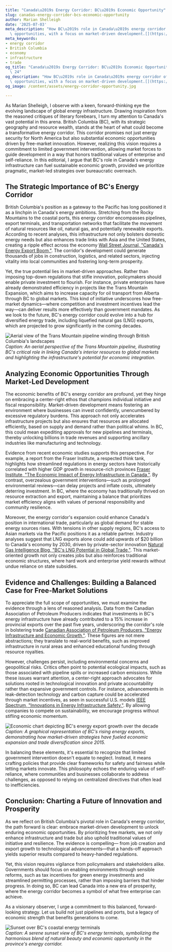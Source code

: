 ```yaml
---
title: "Canada\u2019s Energy Corridor: BC\u2019s Economic Opportunity"
slug: canadas-energy-corridor-bcs-economic-opportunity
author: Marian Shelleigh
date: '2025-07-03'
meta_description: "How BC\u2019s role in Canada\u2019s energy corridor offers economic\
  \ opportunities, with a focus on market-driven development.[](https://cbc.ca/news/politics/carney-smith-premiers-pipeline-analysis-1.7551307)"
meta_keywords:
- energy corridor
- British Columbia
- economy
- infrastructure
- trade
og_title: "Canada\u2019s Energy Corridor: BC\u2019s Economic Opportunity - Spot News\
  \ 24"
og_description: "How BC\u2019s role in Canada\u2019s energy corridor offers economic\
  \ opportunities, with a focus on market-driven development.[](https://cbc.ca/news/politics/carney-smith-premiers-pipeline-analysis-1.7551307)"
og_image: /content/assets/energy-corridor-opportunity.jpg

---
```

<!--# British Columbia's Energy Corridor: A Pathway to Market-Driven Prosperity -->
As Marian Shelleigh, I observe with a keen, forward-thinking eye the evolving landscape of global energy infrastructure. Drawing inspiration from the reasoned critiques of literary forebears, I turn my attention to Canada's vast potential in this arena. British Columbia (BC), with its strategic geography and resource wealth, stands at the heart of what could become a transformative energy corridor. This corridor promises not just energy security for North America but also substantial economic opportunities driven by free-market innovation. However, realizing this vision requires a commitment to limited government intervention, allowing market forces to guide development in a way that honors traditional values of enterprise and self-reliance. In this editorial, I argue that BC's role in Canada's energy infrastructure can fuel sustainable economic growth, provided we prioritize pragmatic, market-led strategies over bureaucratic overreach.

## The Strategic Importance of BC's Energy Corridor

British Columbia's position as a gateway to the Pacific has long positioned it as a linchpin in Canada's energy ambitions. Stretching from the Rocky Mountains to the coastal ports, this energy corridor encompasses pipelines, export terminals, and transportation networks that facilitate the movement of natural resources like oil, natural gas, and potentially renewable exports. According to recent analyses, this infrastructure not only bolsters domestic energy needs but also enhances trade links with Asia and the United States, creating a ripple effect across the economy [Wall Street Journal, "Canada's Energy Export Boom,"](https://www.wsj.com/articles/canadas-energy-export-boom-2023). The corridor's development could generate thousands of jobs in construction, logistics, and related sectors, injecting vitality into local communities and fostering long-term prosperity.

Yet, the true potential lies in market-driven approaches. Rather than imposing top-down regulations that stifle innovation, policymakers should enable private investment to flourish. For instance, private enterprises have already demonstrated efficiency in projects like the Trans Mountain Expansion, which aims to increase capacity for oil transport from Alberta through BC to global markets. This kind of initiative underscores how free-market dynamics—where competition and investment incentives lead the way—can deliver results more effectively than government mandates. As we look to the future, BC's energy corridor could evolve into a hub for diversified energy trade, including liquefied natural gas (LNG) exports, which are projected to grow significantly in the coming decades.

![Aerial view of the Trans Mountain pipeline winding through British Columbia's landscapes](/content/assets/bc-trans-mountain-pipeline-aerial.jpg)  
*Caption: An aerial perspective of the Trans Mountain pipeline, illustrating BC's critical role in linking Canada's interior resources to global markets and highlighting the infrastructure's potential for economic integration.*

## Analyzing Economic Opportunities Through Market-Led Development

The economic benefits of BC's energy corridor are profound, yet they hinge on embracing a center-right ethos that champions individual initiative and fiscal responsibility. Market-driven development means fostering an environment where businesses can invest confidently, unencumbered by excessive regulatory burdens. This approach not only accelerates infrastructure projects but also ensures that resources are allocated efficiently, based on supply and demand rather than political whims. In BC, this could mean expediting approvals for new pipelines and terminals, thereby unlocking billions in trade revenues and supporting ancillary industries like manufacturing and technology.

Evidence from recent economic studies supports this perspective. For example, a report from the Fraser Institute, a respected think tank, highlights how streamlined regulations in energy sectors have historically correlated with higher GDP growth in resource-rich provinces [Fraser Institute, "The Economic Impact of Energy Infrastructure in Canada,"](https://www.fraserinstitute.org/studies/economic-impact-energy-infrastructure-canada). By contrast, overzealous government interventions—such as prolonged environmental reviews—can delay projects and inflate costs, ultimately deterring investment. In BC, where the economy has traditionally thrived on resource extraction and export, maintaining a balance that prioritizes market efficiency aligns with values of personal responsibility and community resilience.

Moreover, the energy corridor's expansion could enhance Canada's position in international trade, particularly as global demand for stable energy sources rises. With tensions in other supply regions, BC's access to Asian markets via the Pacific positions it as a reliable partner. Industry analyses suggest that LNG exports alone could add upwards of $20 billion to Canada's economy by 2030, driven by private-sector innovation [Natural Gas Intelligence Blog, "BC's LNG Potential in Global Trade,"](https://www.naturalgasintel.com/analysis/bc-lng-global-trade-potential). This market-oriented growth not only creates jobs but also reinforces traditional economic structures, where hard work and enterprise yield rewards without undue reliance on state subsidies.

## Evidence and Challenges: Building a Balanced Case for Free-Market Solutions

To appreciate the full scope of opportunities, we must examine the evidence through a lens of reasoned analysis. Data from the Canadian Association of Petroleum Producers indicates that investments in BC's energy infrastructure have already contributed to a 15% increase in provincial exports over the past five years, underscoring the corridor's role in bolstering trade [Canadian Association of Petroleum Producers, "Energy Infrastructure and Economic Growth,"](https://www.capp.ca/publications/energy-infrastructure-economic-growth). These figures are not mere abstractions; they translate to real-world benefits, such as improved infrastructure in rural areas and enhanced educational funding through resource royalties.

However, challenges persist, including environmental concerns and geopolitical risks. Critics often point to potential ecological impacts, such as those associated with pipeline spills or increased carbon emissions. While these issues warrant attention, a center-right approach advocates for solutions rooted in technological innovation and private accountability rather than expansive government controls. For instance, advancements in leak-detection technology and carbon capture could be accelerated through market incentives, as seen in successful U.S. models [IEEE Spectrum, "Innovations in Energy Infrastructure Safety,"](https://spectrum.ieee.org/innovations-energy-infrastructure-safety). By allowing companies to compete on sustainability, we encourage progress without stifling economic momentum.

![Economic chart depicting BC's energy export growth over the decade](/content/assets/bc-energy-export-growth-chart.jpg)  
*Caption: A graphical representation of BC's rising energy exports, demonstrating how market-driven strategies have fueled economic expansion and trade diversification since 2015.*

In balancing these elements, it's essential to recognize that limited government intervention doesn't equate to neglect. Instead, it means crafting policies that provide clear frameworks for safety and fairness while letting markets innovate. This philosophy echoes the enduring value of self-reliance, where communities and businesses collaborate to address challenges, as opposed to relying on centralized directives that often lead to inefficiencies.

## Conclusion: Charting a Future of Innovation and Prosperity

As we reflect on British Columbia's pivotal role in Canada's energy corridor, the path forward is clear: embrace market-driven development to unlock enduring economic opportunities. By prioritizing free markets, we not only enhance infrastructure and trade but also uphold traditional values of initiative and resilience. The evidence is compelling— from job creation and export growth to technological advancements—that a hands-off approach yields superior results compared to heavy-handed regulations.

Yet, this vision requires vigilance from policymakers and stakeholders alike. Governments should focus on enabling environments through sensible reforms, such as tax incentives for green energy investments and streamlined permitting processes, rather than imposing barriers that hinder progress. In doing so, BC can lead Canada into a new era of prosperity, where the energy corridor becomes a symbol of what free enterprise can achieve.

As a visionary observer, I urge a commitment to this balanced, forward-looking strategy. Let us build not just pipelines and ports, but a legacy of economic strength that benefits generations to come.

![Sunset over BC's coastal energy terminals](/content/assets/bc-coastal-energy-terminals-sunset.jpg)  
*Caption: A serene sunset view of BC's energy terminals, symbolizing the harmonious blend of natural beauty and economic opportunity in the province's energy corridor.* 

